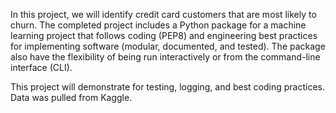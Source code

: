 In this project, we will identify credit card customers that are most likely to churn. The completed project includes a Python package for a machine learning project that follows coding (PEP8) and engineering best practices for implementing software (modular, documented, and tested). The package also have the flexibility of being run interactively or from the command-line interface (CLI).

This project will demonstrate for testing, logging, and best coding practices. 
Data was pulled from Kaggle.

